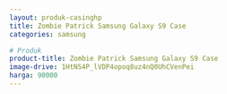 ```yaml
---
layout: produk-casinghp
title: Zombie Patrick Samsung Galaxy S9 Case
categories: samsung

# Produk
product-title: Zombie Patrick Samsung Galaxy S9 Case
image-drive: 1HtNS4P_lVDP4opoq8uz4nQ0UhCVenPei
harga: 90000
---
```

